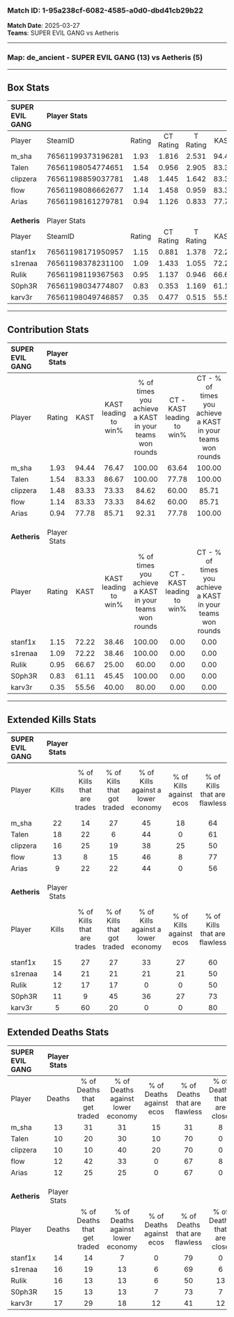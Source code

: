 ### Match ID: 1-95a238cf-6082-4585-a0d0-dbd41cb29b22  
**Match Date**: 2025-03-27  
**Teams**: SUPER EVIL GANG vs Aetheris  

---  

### **Map**: de_ancient - SUPER EVIL GANG (13) vs Aetheris (5)  
---  

## Box Stats  

| **SUPER EVIL GANG** | Player Stats      |        |           |          |       |       |       |         |        |      |     |
| :- | :- | :-: | :-: | :-: | :-: | :-: | :-: | :-: | :-: | :-: | :-: |
| Player              | SteamID           | Rating | CT Rating | T Rating | KAST  |  ADR  | Kills | Assists | Deaths | K/D  | HS% |
| m_sha               | 76561199373196281 |  1.93  |   1.816   |  2.531   | 94.44 | 139.4 |  22   |   11    |   13   | 1.69 | 72  |
| Talen               | 76561198054774651 |  1.54  |   0.956   |  2.905   | 83.33 | 92.4  |  18   |    2    |   10   | 1.80 | 61  |
| clipzera            | 76561198859037781 |  1.48  |   1.445   |  1.642   | 83.33 | 92.1  |  16   |    8    |   10   | 1.60 | 50  |
| flow                | 76561198086662677 |  1.14  |   1.458   |  0.959   | 83.33 | 56.6  |  13   |    4    |   12   | 1.08 | 23  |
| Arias               | 76561198161279781 |  0.94  |   1.126   |  0.833   | 77.78 | 64.3  |   9   |    5    |   12   | 0.75 | 33  |
|                     |                   |        |           |          |       |       |       |         |        |      |     |
|                     |                   |        |           |          |       |       |       |         |        |      |     |
|                     |                   |        |           |          |       |       |       |         |        |      |     |
| **Aetheris**        | Player Stats      |        |           |          |       |       |       |         |        |      |     |
| Player              | SteamID           | Rating | CT Rating | T Rating | KAST  |  ADR  | Kills | Assists | Deaths | K/D  | HS% |
| stanf1x             | 76561198171950957 |  1.15  |   0.881   |  1.378   | 72.22 | 79.0  |  15   |    1    |   14   | 1.07 | 60  |
| s1renaa             | 76561198378231100 |  1.09  |   1.433   |  1.055   | 72.22 | 86.7  |  14   |    5    |   16   | 0.88 | 57  |
| RuIik               | 76561198119367563 |  0.95  |   1.137   |  0.946   | 66.67 | 82.1  |  12   |    6    |   16   | 0.75 | 66  |
| S0ph3R              | 76561198034774807 |  0.83  |   0.353   |  1.169   | 61.11 | 70.6  |  11   |    3    |   15   | 0.73 | 36  |
| karv3r              | 76561198049746857 |  0.35  |   0.477   |  0.515   | 55.56 | 37.7  |   5   |    4    |   17   | 0.29 | 40  |
---  

## Contribution Stats  

| **SUPER EVIL GANG** | Player Stats |       |                      |                                                        |                           |                                                             |                          |                                                            |
| :- | :-: | :-: | :-: | :-: | :-: | :-: | :-: | :-: |
| Player              |    Rating    | KAST  | KAST leading to win% | % of times you achieve a KAST in your teams won rounds | CT - KAST leading to win% | CT - % of times you achieve a KAST in your teams won rounds | T - KAST leading to win% | T - % of times you achieve a KAST in your teams won rounds |
| m_sha               |     1.93     | 94.44 |        76.47         |                         100.00                         |           63.64           |                           100.00                            |          100.00          |                           100.00                           |
| Talen               |     1.54     | 83.33 |        86.67         |                         100.00                         |           77.78           |                           100.00                            |          100.00          |                           100.00                           |
| clipzera            |     1.48     | 83.33 |        73.33         |                         84.62                          |           60.00           |                            85.71                            |          100.00          |                           83.33                            |
| flow                |     1.14     | 83.33 |        73.33         |                         84.62                          |           60.00           |                            85.71                            |          100.00          |                           83.33                            |
| Arias               |     0.94     | 77.78 |        85.71         |                         92.31                          |           77.78           |                           100.00                            |          100.00          |                           83.33                            |
|                     |              |       |                      |                                                        |                           |                                                             |                          |                                                            |
|                     |              |       |                      |                                                        |                           |                                                             |                          |                                                            |
|                     |              |       |                      |                                                        |                           |                                                             |                          |                                                            |
| **Aetheris**        | Player Stats |       |                      |                                                        |                           |                                                             |                          |                                                            |
| Player              |    Rating    | KAST  | KAST leading to win% | % of times you achieve a KAST in your teams won rounds | CT - KAST leading to win% | CT - % of times you achieve a KAST in your teams won rounds | T - KAST leading to win% | T - % of times you achieve a KAST in your teams won rounds |
| stanf1x             |     1.15     | 72.22 |        38.46         |                         100.00                         |           0.00            |                            0.00                             |          55.56           |                           100.00                           |
| s1renaa             |     1.09     | 72.22 |        38.46         |                         100.00                         |           0.00            |                            0.00                             |          71.43           |                           100.00                           |
| RuIik               |     0.95     | 66.67 |        25.00         |                         60.00                          |           0.00            |                            0.00                             |          42.86           |                           60.00                            |
| S0ph3R              |     0.83     | 61.11 |        45.45         |                         100.00                         |           0.00            |                            0.00                             |          62.50           |                           100.00                           |
| karv3r              |     0.35     | 55.56 |        40.00         |                         80.00                          |           0.00            |                            0.00                             |          57.14           |                           80.00                            |
---  

## Extended Kills Stats  

| **SUPER EVIL GANG** | Player Stats |                            |                            |                                    |                         |                              |                                 |                                       |                    |           |
| :- | :-: | :-: | :-: | :-: | :-: | :-: | :-: | :-: | :-: | :-: |
| Player              |    Kills     | % of Kills that are trades | % of Kills that got traded | % of Kills against a lower economy | % of Kills against ecos | % of Kills that are flawless | % of Kills that are close duels | % of Kills that are assisted by flash | Pistol Round Kills | AWP Kills |
| m_sha               |      22      |             14             |             27             |                 45                 |           18            |              64              |               14                |                   5                   |         5          |     0     |
| Talen               |      18      |             22             |             6              |                 44                 |            0            |              61              |                0                |                   0                   |         3          |     0     |
| clipzera            |      16      |             25             |             19             |                 38                 |           25            |              50              |                6                |                   6                   |         0          |     0     |
| flow                |      13      |             8              |             15             |                 46                 |            8            |              77              |                8                |                   0                   |         1          |     5     |
| Arias               |      9       |             22             |             22             |                 44                 |            0            |              56              |               11                |                  22                   |         0          |     0     |
|                     |              |                            |                            |                                    |                         |                              |                                 |                                       |                    |           |
|                     |              |                            |                            |                                    |                         |                              |                                 |                                       |                    |           |
|                     |              |                            |                            |                                    |                         |                              |                                 |                                       |                    |           |
| **Aetheris**        | Player Stats |                            |                            |                                    |                         |                              |                                 |                                       |                    |           |
| Player              |    Kills     | % of Kills that are trades | % of Kills that got traded | % of Kills against a lower economy | % of Kills against ecos | % of Kills that are flawless | % of Kills that are close duels | % of Kills that are assisted by flash | Pistol Round Kills | AWP Kills |
| stanf1x             |      15      |             27             |             27             |                 33                 |           27            |              60              |                7                |                   7                   |         2          |     0     |
| s1renaa             |      14      |             21             |             21             |                 21                 |           21            |              50              |                7                |                   7                   |         3          |     1     |
| RuIik               |      12      |             17             |             17             |                 0                  |            0            |              50              |                0                |                   0                   |         0          |     0     |
| S0ph3R              |      11      |             9              |             45             |                 36                 |           27            |              73              |                0                |                   9                   |         2          |     6     |
| karv3r              |      5       |             60             |             20             |                 0                  |            0            |              80              |                0                |                   0                   |         2          |     0     |
## Extended Deaths Stats  

| **SUPER EVIL GANG** | Player Stats |                             |                                   |                          |                               |                            |                           |               |
| :- | :-: | :-: | :-: | :-: | :-: | :-: | :-: | :-: |
| Player              |    Deaths    | % of Deaths that get traded | % of Deaths against lower economy | % of Deaths against ecos | % of Deaths that are flawless | % of Deaths that are close | % of Deaths while blinded | Deaths to AWP |
| m_sha               |      13      |             31              |                31                 |            15            |              31               |             8              |             8             |       1       |
| Talen               |      10      |             20              |                30                 |            10            |              70               |             0              |             0             |       1       |
| clipzera            |      10      |             10              |                40                 |            20            |              70               |             0              |             0             |       1       |
| flow                |      12      |             42              |                33                 |            0             |              67               |             8              |            17             |       2       |
| Arias               |      12      |             25              |                25                 |            0             |              67               |             0              |             0             |       2       |
|                     |              |                             |                                   |                          |                               |                            |                           |               |
|                     |              |                             |                                   |                          |                               |                            |                           |               |
|                     |              |                             |                                   |                          |                               |                            |                           |               |
| **Aetheris**        | Player Stats |                             |                                   |                          |                               |                            |                           |               |
| Player              |    Deaths    | % of Deaths that get traded | % of Deaths against lower economy | % of Deaths against ecos | % of Deaths that are flawless | % of Deaths that are close | % of Deaths while blinded | Deaths to AWP |
| stanf1x             |      14      |             14              |                 7                 |            0             |              79               |             0              |             7             |       1       |
| s1renaa             |      16      |             19              |                13                 |            6             |              69               |             6              |             0             |       1       |
| RuIik               |      16      |             13              |                13                 |            6             |              50               |             13             |             0             |       0       |
| S0ph3R              |      15      |             13              |                13                 |            7             |              73               |             7              |             0             |       1       |
| karv3r              |      17      |             29              |                18                 |            12            |              41               |             12             |            18             |       2       |
